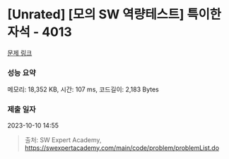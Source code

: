 # [Unrated] [모의 SW 역량테스트] 특이한 자석 - 4013 

[문제 링크](https://swexpertacademy.com/main/code/problem/problemDetail.do?contestProbId=AWIeV9sKkcoDFAVH) 

### 성능 요약

메모리: 18,352 KB, 시간: 107 ms, 코드길이: 2,183 Bytes

### 제출 일자

2023-10-10 14:55



> 출처: SW Expert Academy, https://swexpertacademy.com/main/code/problem/problemList.do